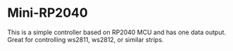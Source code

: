 # Mini-RP2040
This is a simple controller based on RP2040 MCU and has one data output. Great for controlling ws2811, ws2812, or similar strips. 
